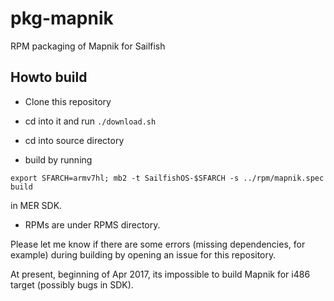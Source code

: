 # pkg-mapnik
RPM packaging of Mapnik for Sailfish

## Howto build

* Clone this repository

* cd into it and run `./download.sh`

* cd into source directory

* build by running 
```
export SFARCH=armv7hl; mb2 -t SailfishOS-$SFARCH -s ../rpm/mapnik.spec build
```
in MER SDK. 

* RPMs are under RPMS directory.

Please let me know if there are some errors (missing dependencies, for
example) during building by opening an issue for this repository.

At present, beginning of Apr 2017, its impossible to build Mapnik for 
i486 target (possibly bugs in SDK).
